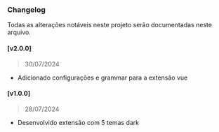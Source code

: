 ### Changelog

Todas as alterações notáveis ​​neste projeto serão documentadas neste arquivo.

#### [v2.0.0]

> 30/07/2024

- Adicionado configurações e grammar para a extensão vue

#### [v1.0.0]

> 28/07/2024

- Desenvolvido extensão com 5 temas dark
